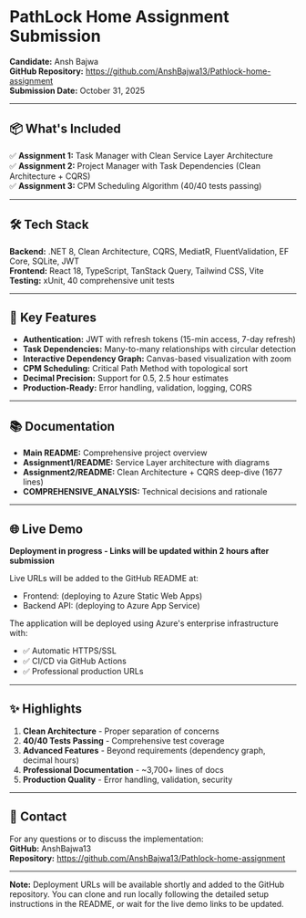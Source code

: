 # PathLock Home Assignment Submission

**Candidate:** Ansh Bajwa  
**GitHub Repository:** https://github.com/AnshBajwa13/Pathlock-home-assignment  
**Submission Date:** October 31, 2025

---

## 📦 What's Included

✅ **Assignment 1:** Task Manager with Clean Service Layer Architecture  
✅ **Assignment 2:** Project Manager with Task Dependencies (Clean Architecture + CQRS)  
✅ **Assignment 3:** CPM Scheduling Algorithm (40/40 tests passing)

---

## 🛠️ Tech Stack

**Backend:** .NET 8, Clean Architecture, CQRS, MediatR, FluentValidation, EF Core, SQLite, JWT  
**Frontend:** React 18, TypeScript, TanStack Query, Tailwind CSS, Vite  
**Testing:** xUnit, 40 comprehensive unit tests

---

## 🎯 Key Features

- **Authentication:** JWT with refresh tokens (15-min access, 7-day refresh)
- **Task Dependencies:** Many-to-many relationships with circular detection
- **Interactive Dependency Graph:** Canvas-based visualization with zoom
- **CPM Scheduling:** Critical Path Method with topological sort
- **Decimal Precision:** Support for 0.5, 2.5 hour estimates
- **Production-Ready:** Error handling, validation, logging, CORS

---

## 📚 Documentation

- **Main README:** Comprehensive project overview
- **Assignment1/README:** Service Layer architecture with diagrams
- **Assignment2/README:** Clean Architecture + CQRS deep-dive (1677 lines)
- **COMPREHENSIVE_ANALYSIS:** Technical decisions and rationale

---

## 🌐 Live Demo

**Deployment in progress - Links will be updated within 2 hours after submission**

Live URLs will be added to the GitHub README at:
- Frontend: (deploying to Azure Static Web Apps)
- Backend API: (deploying to Azure App Service)

The application will be deployed using Azure's enterprise infrastructure with:
- ✅ Automatic HTTPS/SSL
- ✅ CI/CD via GitHub Actions
- ✅ Professional production URLs

---

## ✨ Highlights

1. **Clean Architecture** - Proper separation of concerns
2. **40/40 Tests Passing** - Comprehensive test coverage
3. **Advanced Features** - Beyond requirements (dependency graph, decimal hours)
4. **Professional Documentation** - ~3,700+ lines of docs
5. **Production Quality** - Error handling, validation, security

---

## 📧 Contact

For any questions or to discuss the implementation:  
**GitHub:** AnshBajwa13  
**Repository:** https://github.com/AnshBajwa13/Pathlock-home-assignment

---

**Note:** Deployment URLs will be available shortly and added to the GitHub repository. You can clone and run locally following the detailed setup instructions in the README, or wait for the live demo links to be updated.

